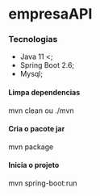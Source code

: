 # empresaAPI

### Tecnologias
* Java 11 <;
* Spring Boot 2.6;
* Mysql;

#### Limpa dependencias
mvn clean
ou
./mvn


#### Cria o pacote jar
mvn package

#### Inicia o projeto
mvn spring-boot:run




